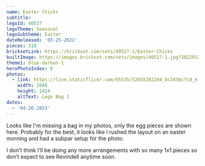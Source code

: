```yaml
---
name: Easter Chicks
subtitle:
legoId: 40527
legoTheme: Seasonal
legoSubtheme: Easter
dateReleased: '03-25-2022'
pieces: 318
bricksetLink: https://brickset.com/sets/40527-1/Easter-Chicks
builtImage: https://images.brickset.com/sets/images/40527-1.jpg?202201290924
theme1: blue-darken-1
heroPhotoIndex: 0
photos:
  - link: https://live.staticflickr.com/65535/52835282284_8c345bcfcd_k.jpg
    width: 2048
    height: 1424
    altText: Lego Bag 1
dates:
  - '04-26-2023'
---
```


Looks like I'm missing a bag in my photos, only the egg pieces are shown here. Probably for the best,
it looks like I rushed the layout on an easter morning and had a subpar setup for the photo.

I don’t think I’ll be doing any more arrangements with so many 1x1 pieces
so don’t expect to see Revindell anytime soon.
